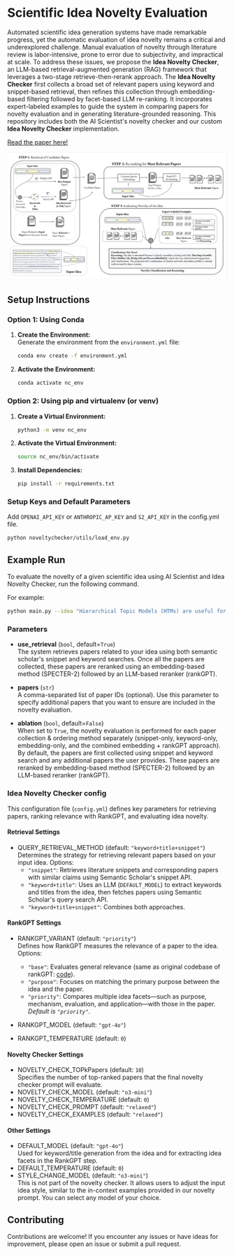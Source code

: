 # Scientific Idea Novelty Evaluation

Automated scientific idea generation systems have made remarkable progress, yet the automatic evaluation of idea novelty remains a critical and underexplored challenge. Manual evaluation of novelty through literature review is labor-intensive, prone to error due to subjectivity, and impractical at scale. To address these issues, we propose the **Idea Novelty Checker**, an LLM-based retrieval-augmented generation (RAG) framework that leverages a two-stage  retrieve-then-rerank approach. The **Idea Novelty Checker** first collects a broad set of relevant papers using keyword and snippet-based retrieval, then refines this collection through embedding-based filtering followed by facet-based LLM re-ranking. It incorporates expert-labeled examples to guide the system in comparing papers for novelty evaluation and in generating literature-grounded reasoning. This repository includes both the AI Scientist's novelty checker and our custom **Idea Novelty Checker** implementation. 

[Read the paper here!](assets/paper.pdf)

![Figure](assets/image.png)


## Setup Instructions

### Option 1: Using Conda

1. **Create the Environment:**  
   Generate the environment from the `environment.yml` file:
   ```bash
   conda env create -f environment.yml
   ```
2. **Activate the Environment:**  
   ```bash
   conda activate nc_env
   ```

### Option 2: Using pip and virtualenv (or venv)

1. **Create a Virtual Environment:**  
   ```bash
   python3 -m venv nc_env
   ```
2. **Activate the Virtual Environment:**
   ```bash
   source nc_env/bin/activate
   ```
3. **Install Dependencies:**  
   ```bash
   pip install -r requirements.txt
   ```

### Setup Keys and Default Parameters
Add `OPENAI_API_KEY` or `ANTHROPIC_AP_KEY` and `S2_API_KEY` in the config.yml file. 

```bash
python noveltychecker/utils/load_env.py
```

## Example Run

To evaluate the novelty of a given scientific idea using AI Scientist and Idea Novelty Checker, run the following command. 

For example:
```bash
python main.py --idea "Hierarchical Topic Models (HTMs) are useful for discovering topic hierarchies in a collection of documents. However, traditional HTMs often produce hierarchies where lower-level topics are unrelated and not specific enough to their higher-level topics. Additionally, these methods can be computationally expensive. We present HyHTM - a Hyperbolic geometry based Hierarchical Topic Models - that addresses these limitations by incorporating hierarchical information from hyperbolic geometry to explicitly model hierarchies in topic models. Experimental results with four baselines show that HyHTM can better attend to parent-child relationships among topics. HyHTM produces coherent topic hierarchies that specialize in granularity from generic higher-level topics to specific lower-level topics. Further, our model is significantly faster and leaves a much smaller memory footprint than our best-performing baseline. We have made the source code for our algorithm publicly accessible." --papers "220046811, 267211735" --save_path "example_path" 
```

### Parameters
- **use_retrieval** (`bool`, default=`True`)  
  The system retrieves papers related to your idea using both semantic scholar's snippet and keyword searches. Once all the papers are collected, these papers are reranked using an embedding-based method (SPECTER-2) followed by an LLM-based reranker (rankGPT). 

- **papers** (`str`)  
  A comma-separated list of paper IDs (optional). Use this parameter to specify additional papers that you want to ensure are included in the novelty evaluation.

- **ablation** (`bool`, default=`False`)  
  When set to `True`, the novelty evaluation is performed for each paper collection & ordering method separately (snippet-only, keyword-only, embedding-only, and the combined embedding + rankGPT approach). By default, the papers are first collected using snippet and keyword search and any additional papers the user provides. These papers are reranked by embedding-based method (SPECTER-2) followed by an LLM-based reranker (rankGPT). 


### Idea Novelty Checker config

This configuration file (`config.yml`) defines key parameters for retrieving papers, ranking relevance with RankGPT, and evaluating idea novelty.

#### Retrieval Settings
- QUERY_RETRIEVAL_METHOD (default: `"keyword+title+snippet"`)  
  Determines the strategy for retrieving relevant papers based on your input idea. Options:
  - `"snippet"`: Retrieves literature snippets and corresponding papers with similar claims using Semantic Scholar's snippet API.
  - `"keyword+title"`: Uses an LLM (`DEFAULT_MODEL`) to extract keywords and titles from the idea, then fetches papers using Semantic Scholar's query search API.
  - `"keyword+title+snippet"`: Combines both approaches.

#### RankGPT Settings
- RANKGPT_VARIANT (default: `"priority"`)  
  Defines how RankGPT measures the relevance of a paper to the idea. Options:
  - `"base"`: Evaluates general relevance (same as original codebase of rankGPT: [code](https://github.com/sunnweiwei/RankGPT)).
  - `"purpose"`: Focuses on matching the primary purpose between the idea and the paper.
  - `"priority"`: Compares multiple idea facets—such as purpose, mechanism, evaluation, and application—with those in the paper.  
  *Default is `"priority"`.*

- RANKGPT_MODEL (default: `"gpt-4o"`)
- RANKGPT_TEMPERATURE (default: `0`)

#### Novelty Checker Settings
- NOVELTY_CHECK_TOPkPapers (default: `10`)  
  Specifies the number of top-ranked papers that the final novelty checker prompt will evaluate.
- NOVELTY_CHECK_MODEL (default: `"o3-mini"`)
- NOVELTY_CHECK_TEMPERATURE (default: `0`)
- NOVELTY_CHECK_PROMPT (default: `"relaxed"`)  
- NOVELTY_CHECK_EXAMPLES (default: `"relaxed"`)

#### Other Settings
- DEFAULT_MODEL (default: `"gpt-4o"`)  
  Used for keyword/title generation from the idea and for extracting idea facets in the RankGPT step.
- DEFAULT_TEMPERATURE (default: `0`)
- STYLE_CHANGE_MODEL (default: `"o3-mini"`)  
  This is not part of the novelty checker. It allows users to adjust the input idea style, similar to the in-context examples provided in our novelty prompt. You can select any model of your choice.

## Contributing

Contributions are welcome! If you encounter any issues or have ideas for improvement, please open an issue or submit a pull request.

